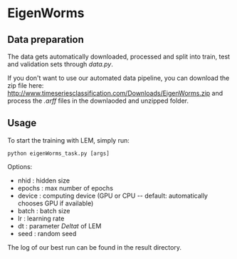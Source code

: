 # EigenWorms
## Data preparation
The data gets automatically downloaded, processed and split into train, 
test and validation sets through *data.py*.

If you don't want to use our automated data pipeline, 
you can download the zip file here: http://www.timeseriesclassification.com/Downloads/EigenWorms.zip
and process the *.arff* files in the downlaoded and unzipped folder.

## Usage
To start the training with LEM, simply run:
```
python eigenWorms_task.py [args]
```

Options:
- nhid : hidden size
- epochs : max number of epochs
- device : computing device (GPU or CPU -- default: automatically chooses GPU if available)
- batch : batch size
- lr : learning rate
- dt : parameter $Delta t$ of LEM
- seed : random seed

The log of our best run can 
be found in the result directory.
